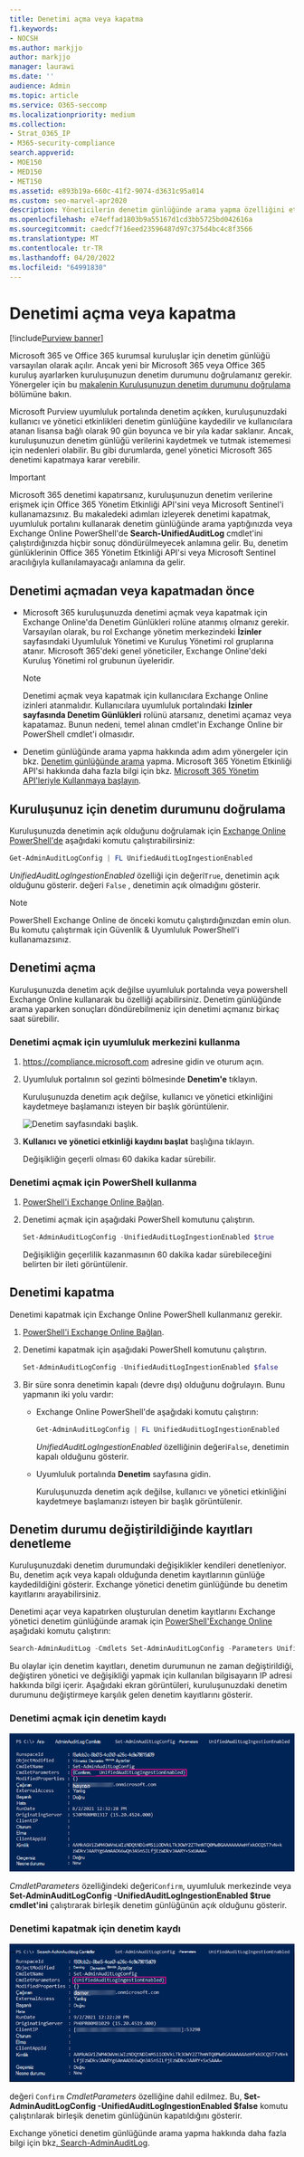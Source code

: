```yaml
---
title: Denetimi açma veya kapatma
f1.keywords:
- NOCSH
ms.author: markjjo
author: markjjo
manager: laurawi
ms.date: ''
audience: Admin
ms.topic: article
ms.service: O365-seccomp
ms.localizationpriority: medium
ms.collection:
- Strat_O365_IP
- M365-security-compliance
search.appverid:
- MOE150
- MED150
- MET150
ms.assetid: e893b19a-660c-41f2-9074-d3631c95a014
ms.custom: seo-marvel-apr2020
description: Yöneticilerin denetim günlüğünde arama yapma özelliğini etkinleştirmek veya devre dışı bırakmak için Microsoft Purview uyumluluk portalında Denetim günlüğü arama özelliğini açma veya kapatma.
ms.openlocfilehash: e74effad1803b9a55167d1cd3bb5725bd042616a
ms.sourcegitcommit: caedcf7f16eed23596487d97c375d4bc4c8f3566
ms.translationtype: MT
ms.contentlocale: tr-TR
ms.lasthandoff: 04/20/2022
ms.locfileid: "64991830"
---
```

# <a name="turn-auditing-on-or-off"></a>Denetimi açma veya kapatma

[!include[Purview banner](../includes/purview-rebrand-banner.md)]

Microsoft 365 ve Office 365 kurumsal kuruluşlar için denetim günlüğü varsayılan olarak açılır. Ancak yeni bir Microsoft 365 veya Office 365 kuruluş ayarlarken kuruluşunuzun denetim durumunu doğrulamanız gerekir. Yönergeler için bu [makalenin Kuruluşunuzun denetim durumunu doğrulama](#verify-the-auditing-status-for-your-organization) bölümüne bakın. 

Microsoft Purview uyumluluk portalında denetim açıkken, kuruluşunuzdaki kullanıcı ve yönetici etkinlikleri denetim günlüğüne kaydedilir ve kullanıcılara atanan lisansa bağlı olarak 90 gün boyunca ve bir yıla kadar saklanır. Ancak, kuruluşunuzun denetim günlüğü verilerini kaydetmek ve tutmak istememesi için nedenleri olabilir. Bu gibi durumlarda, genel yönetici Microsoft 365 denetimi kapatmaya karar verebilir.

> [!IMPORTANT]
> Microsoft 365 denetimi kapatırsanız, kuruluşunuzun denetim verilerine erişmek için Office 365 Yönetim Etkinliği API'sini veya Microsoft Sentinel'i kullanamazsınız. Bu makaledeki adımları izleyerek denetimi kapatmak, uyumluluk portalını kullanarak denetim günlüğünde arama yaptığınızda veya Exchange Online PowerShell'de **Search-UnifiedAuditLog** cmdlet'ini çalıştırdığınızda hiçbir sonuç döndürülmeyecek anlamına gelir. Bu, denetim günlüklerinin Office 365 Yönetim Etkinliği API'si veya Microsoft Sentinel aracılığıyla kullanılamayacağı anlamına da gelir.
  
## <a name="before-you-turn-auditing-on-or-off"></a>Denetimi açmadan veya kapatmadan önce

- Microsoft 365 kuruluşunuzda denetimi açmak veya kapatmak için Exchange Online'da Denetim Günlükleri rolüne atanmış olmanız gerekir. Varsayılan olarak, bu rol Exchange yönetim merkezindeki **İzinler** sayfasındaki Uyumluluk Yönetimi ve Kuruluş Yönetimi rol gruplarına atanır. Microsoft 365'deki genel yöneticiler, Exchange Online'deki Kuruluş Yönetimi rol grubunun üyeleridir.

    > [!NOTE]
    > Denetimi açmak veya kapatmak için kullanıcılara Exchange Online izinleri atanmalıdır. Kullanıcılara uyumluluk portalındaki **İzinler sayfasında Denetim Günlükleri** rolünü atarsanız, denetimi açamaz veya kapatamaz. Bunun nedeni, temel alınan cmdlet'in Exchange Online bir PowerShell cmdlet'i olmasıdır.

- Denetim günlüğünde arama yapma hakkında adım adım yönergeler için bkz. [Denetim günlüğünde arama](search-the-audit-log-in-security-and-compliance.md) yapma. Microsoft 365 Yönetim Etkinliği API'si hakkında daha fazla bilgi için bkz. [Microsoft 365 Yönetim API'leriyle Kullanmaya başlayın](/office/office-365-management-api/get-started-with-office-365-management-apis).

## <a name="verify-the-auditing-status-for-your-organization"></a>Kuruluşunuz için denetim durumunu doğrulama

Kuruluşunuzda denetimin açık olduğunu doğrulamak için [Exchange Online PowerShell'de](/powershell/exchange/connect-to-exchange-online-powershell) aşağıdaki komutu çalıştırabilirsiniz:

```powershell
Get-AdminAuditLogConfig | FL UnifiedAuditLogIngestionEnabled
```

_UnifiedAuditLogIngestionEnabled_ özelliği için değeri`True`, denetimin açık olduğunu gösterir. değeri `False` , denetimin açık olmadığını gösterir.

> [!NOTE]
> PowerShell Exchange Online de önceki komutu çalıştırdığınızdan emin olun. Bu komutu çalıştırmak için Güvenlik & Uyumluluk PowerShell'i kullanamazsınız.

## <a name="turn-on-auditing"></a>Denetimi açma

Kuruluşunuzda denetim açık değilse uyumluluk portalında veya powershell Exchange Online kullanarak bu özelliği açabilirsiniz. Denetim günlüğünde arama yaparken sonuçları döndürebilmeniz için denetimi açmanız birkaç saat sürebilir.
  
### <a name="use-the-compliance-center-to-turn-on-auditing"></a>Denetimi açmak için uyumluluk merkezini kullanma

1. <https://compliance.microsoft.com> adresine gidin ve oturum açın.

2. Uyumluluk portalının sol gezinti bölmesinde **Denetim'e** tıklayın.

   Kuruluşunuzda denetim açık değilse, kullanıcı ve yönetici etkinliğini kaydetmeye başlamanızı isteyen bir başlık görüntülenir.

   ![Denetim sayfasındaki başlık.](../media/AuditingBanner.png)

3. **Kullanıcı ve yönetici etkinliği kaydını başlat** başlığına tıklayın.

   Değişikliğin geçerli olması 60 dakika kadar sürebilir.

### <a name="use-powershell-to-turn-on-auditing"></a>Denetimi açmak için PowerShell kullanma

1. [PowerShell'i Exchange Online Bağlan](/powershell/exchange/connect-to-exchange-online-powershell).

2. Denetimi açmak için aşağıdaki PowerShell komutunu çalıştırın.

    ```powershell
    Set-AdminAuditLogConfig -UnifiedAuditLogIngestionEnabled $true
    ```

    Değişikliğin geçerlilik kazanmasının 60 dakika kadar sürebileceğini belirten bir ileti görüntülenir.
  
## <a name="turn-off-auditing"></a>Denetimi kapatma

Denetimi kapatmak için Exchange Online PowerShell kullanmanız gerekir.
  
1. [PowerShell'i Exchange Online Bağlan](/powershell/exchange/connect-to-exchange-online-powershell).

2. Denetimi kapatmak için aşağıdaki PowerShell komutunu çalıştırın.

    ```powershell
    Set-AdminAuditLogConfig -UnifiedAuditLogIngestionEnabled $false
    ```

3. Bir süre sonra denetimin kapalı (devre dışı) olduğunu doğrulayın. Bunu yapmanın iki yolu vardır:

    - Exchange Online PowerShell'de aşağıdaki komutu çalıştırın:

      ```powershell
      Get-AdminAuditLogConfig | FL UnifiedAuditLogIngestionEnabled
      ```

      _UnifiedAuditLogIngestionEnabled_ özelliğinin değeri`False`, denetimin kapalı olduğunu gösterir.

    - Uyumluluk portalında **Denetim** sayfasına gidin.

      Kuruluşunuzda denetim açık değilse, kullanıcı ve yönetici etkinliğini kaydetmeye başlamanızı isteyen bir başlık görüntülenir.

## <a name="audit-records-when-auditing-status-is-changed"></a>Denetim durumu değiştirildiğinde kayıtları denetleme

Kuruluşunuzdaki denetim durumundaki değişiklikler kendileri denetleniyor. Bu, denetim açık veya kapalı olduğunda denetim kayıtlarının günlüğe kaydedildiğini gösterir. Exchange yönetici denetim günlüğünde bu denetim kayıtlarını arayabilirsiniz.

Denetimi açar veya kapatırken oluşturulan denetim kayıtlarını Exchange yönetici denetim günlüğünde aramak için [PowerShell'Exchange Online](/powershell/exchange/connect-to-exchange-online-powershell) aşağıdaki komutu çalıştırın:

```powershell
Search-AdminAuditLog -Cmdlets Set-AdminAuditLogConfig -Parameters UnifiedAuditLogIngestionEnabled
```

Bu olaylar için denetim kayıtları, denetim durumunun ne zaman değiştirildiği, değiştiren yönetici ve değişikliği yapmak için kullanılan bilgisayarın IP adresi hakkında bilgi içerir. Aşağıdaki ekran görüntüleri, kuruluşunuzdaki denetim durumunu değiştirmeye karşılık gelen denetim kayıtlarını gösterir.

### <a name="audit-record-for-turning-on-auditing"></a>Denetimi açmak için denetim kaydı

![Denetimi açmak için denetim kaydı](../media/AuditStatusAuditingEnabled.png)

*CmdletParameters* özelliğindeki değeri`Confirm`, uyumluluk merkezinde veya **Set-AdminAuditLogConfig -UnifiedAuditLogIngestionEnabled $true cmdlet'ini** çalıştırarak birleşik denetim günlüğünün açık olduğunu gösterir.

### <a name="audit-record-for-turning-off-auditing"></a>Denetimi kapatmak için denetim kaydı

![Denetimi kapatmak için denetim kaydı](../media/AuditStatusAuditingDisabled.png)

değeri `Confirm` *CmdletParameters* özelliğine dahil edilmez. Bu, **Set-AdminAuditLogConfig -UnifiedAuditLogIngestionEnabled $false** komutu çalıştırılarak birleşik denetim günlüğünün kapatıldığını gösterir.

Exchange yönetici denetim günlüğünde arama yapma hakkında daha fazla bilgi için bkz[. Search-AdminAuditLog](/powershell/module/exchange/search-adminauditlog).
